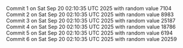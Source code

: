 Commit 1 on Sat Sep 20 02:10:35 UTC 2025 with random value 7104
Commit 2 on Sat Sep 20 02:10:35 UTC 2025 with random value 8983
Commit 3 on Sat Sep 20 02:10:35 UTC 2025 with random value 25187
Commit 4 on Sat Sep 20 02:10:35 UTC 2025 with random value 18786
Commit 5 on Sat Sep 20 02:10:35 UTC 2025 with random value 6194
Commit 6 on Sat Sep 20 02:10:35 UTC 2025 with random value 20259
